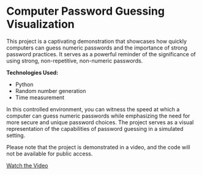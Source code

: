 <h1>Computer Password Guessing Visualization</h1>

This project is a captivating demonstration that showcases how quickly computers can guess numeric passwords and the importance of strong password practices. It serves as a powerful reminder of the significance of using strong, non-repetitive, non-numeric passwords.

**Technologies Used:**

- Python
- Random number generation
- Time measurement

In this controlled environment, you can witness the speed at which a computer can guess numeric passwords while emphasizing the need for more secure and unique password choices. The project serves as a visual representation of the capabilities of password guessing in a simulated setting.

Please note that the project is demonstrated in a video, and the code will not be available for public access.


[Watch the Video](https://vimeo.com/882289426)
